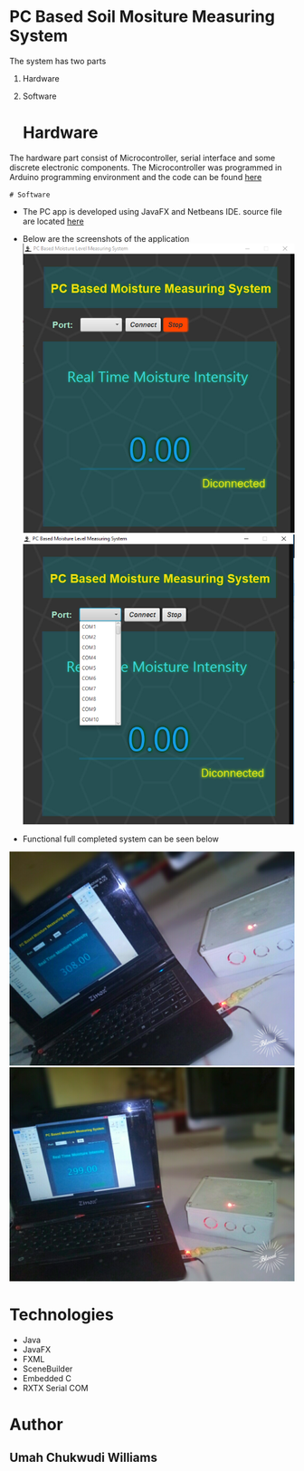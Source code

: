 # PC Based Soil Mositure Measuring System

The system has two parts
1. Hardware
2. Software

	# Hardware
The hardware part consist of Microcontroller, serial interface and some discrete electronic components.
The Microcontroller was programmed in Arduino programming environment and the code can be found [here](https://github.com/Turnyur/moisture_measuring/blob/master/arduino_code/pc_based_soil_moisture_measuring_system.ino)

	# Software

* The PC app is developed using JavaFX and Netbeans IDE.
source file are located [here](https://github.com/Turnyur/moisture_measuring/tree/master/system_code)
* Below are the screenshots of the application
![alt text](https://github.com/Turnyur/moisture_measuring/blob/master/shot1.png)
![alt text](https://github.com/Turnyur/moisture_measuring/blob/master/shot2.png)


* Functional full completed system can be seen below

![alt text](https://github.com/Turnyur/moisture_measuring/blob/master/1a6c901c-5957-44f0-aaaa-befe474a1442.jpg)  
![alt text](https://github.com/Turnyur/moisture_measuring/blob/master/ea604e3c-2a5e-431c-8b47-461912e6aa72.jpg)  

# Technologies

* Java 
* JavaFX
* FXML
* SceneBuilder
* Embedded C
* RXTX Serial COM



# Author 

## Umah Chukwudi Williams

